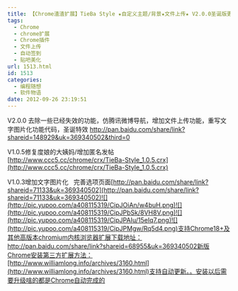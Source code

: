 ```yaml
---
title: 【Chrome渣渣扩展】TieBa Style ★自定义主题/背景★文件上传★ V2.0.0圣诞版更新
tags:
  - Chrome
  - chrome扩展
  - Chrome插件
  - 文件上传
  - 自动签到
  - 贴吧美化
url: 1513.html
id: 1513
categories:
  - 编程随想
  - 软件物语
date: 2012-09-26 23:19:51
---
```


V2.0.0 去除一些已经失效的功能，仿腾讯微博导航，增加文件上传功能，重写文字图片化功能代码，圣诞特效
http://pan.baidu.com/share/link?shareid=148929&uk=369340502&third=0

V1.0.5修复度娘的大姨妈/增加匿名发帖
[http://www.ccc5.cc/chrome/crx/TieBa-Style_1.0.5.crx](http://www.ccc5.cc/chrome/crx/TieBa-Style_1.0.5.crx)

V1.0.3增加文字图片化   完善选项页面[http://pan.baidu.com/share/link?shareid=71133&uk=369340502](http://pan.baidu.com/share/link?shareid=71133&uk=369340502)![](http://pic.yupoo.com/a408115319/CipJOiAn/w4buH.png)![](http://pic.yupoo.com/a408115319/CipJPbSk/8VH8V.png)![](http://pic.yupoo.com/a408115319/CipJPAIu/15eIq7.png)![](http://pic.yupoo.com/a408115319/CipJPMgw/Rq5d4.png)支持Chrome18+及其他高版本chromium内核浏览器扩展下载地址：http://pan.baidu.com/share/link?shareid=68955&uk=369340502新版Chrome安装第三方扩展方法：[http://www.williamlong.info/archives/3160.html](http://www.williamlong.info/archives/3160.html)支持自动更新。。安装以后需要升级啥的都是Chrome自动完成的